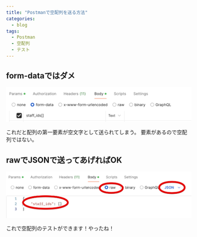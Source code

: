 ```yaml
---
title: "Postmanで空配列を送る方法"
categories:
  - blog
tags:
  - Postman
  - 空配列
  - テスト
---
```


## form-dataではダメ

![alt text](/assets/images/20241128/image.png)

これだと配列の第一要素が空文字として送られてしまう。
要素があるので空配列ではない。

## rawでJSONで送ってあげればOK

![alt text](/assets/images/20241128/image-1.png)

これで空配列のテストができます！やったね！